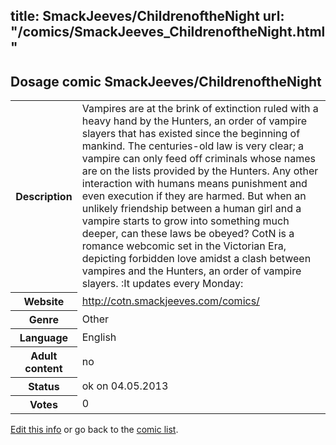 title: SmackJeeves/ChildrenoftheNight
url: "/comics/SmackJeeves_ChildrenoftheNight.html"
---
Dosage comic SmackJeeves/ChildrenoftheNight
-----------------------------------------

<p id="msg"></p>
<script type="text/javascript">
if (window.location.search === '?edit_info_mail=sent_ok') {
  var elem = document.getElementById("msg");
  elem.innerHTML = 'Edited information sucessfully sent for review, which is usually done daily. Thanks!';
  elem.className = 'ok';
}
</script>
<table class="comicinfo">
<tr>
<th>Description</th><td>Vampires are at the brink of extinction ruled with a heavy hand by the Hunters, an order of vampire slayers that has existed since the beginning of mankind. The centuries-old law is very clear; a vampire can only feed off criminals whose names are on the lists provided by the Hunters. Any other interaction with humans means punishment and even execution if they are harmed. But when an unlikely friendship between a human girl and a vampire starts to grow into something much deeper, can these laws be obeyed? CotN is a romance webcomic set in the Victorian Era, depicting forbidden love amidst a clash between vampires and the Hunters, an order of vampire slayers. :It updates every Monday:</td>
</tr>
<tr>
<th>Website</th><td><a href="http://cotn.smackjeeves.com/comics/">http://cotn.smackjeeves.com/comics/</a></td>
</tr>
<tr>
<th>Genre</th><td>Other</td>
</tr>
<tr>
<th>Language</th><td>English</td>
</tr>
<tr>
<th>Adult content</th><td>no</td>
</tr>
<tr>
<th>Status</th><td>ok on 04.05.2013</td>
</tr>
<tr>
<th>Votes</th><td>0</td>
</tr>
</table>

[Edit this info](SmackJeeves_ChildrenoftheNight_edit.html) or go back to the [comic list](../comic-index.html).
